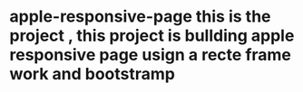 # apple-responsive-page this is the project , this project is bullding apple responsive page usign a recte frame work and bootstramp
